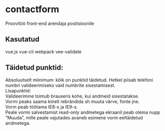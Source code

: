 # contactform

Proovitöö front-end arendaja positsioonile

## Kasutatud
vue.js
vue-cli
webpack
vee-validate

## Täidetud punktid:
Absoluutselt miinimum: kõik on punktid täidetud. Hetkel piisab telefoni numbri valideerimiseks vaid numbrite sisestamisest.<br>
Lisapunktid:<br>
Valideerimine toimub brauseris kohe, kui andmeid sisestatakse.<br>
Vormi peaks saama kiirelt rebrändida sh muuta värve, fonte jne.<br>
Vorm peab töötama IE8-s ja IE9-s.<br>
Peale vormi salvestamist read-only andmetega ekraanil peab olema nupp “Muuda”, mille peale vajutades avaneb esimene vorm eeltäidetud andmetega.<br>

